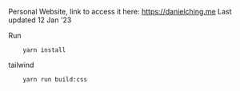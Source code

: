 Personal Website, link to access it here: https://danielching.me
Last updated 12 Jan '23

Run

```
    yarn install
```

tailwind

```
    yarn run build:css
```
